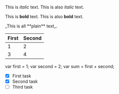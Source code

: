 This is *italic* text.
This is also _italic_ text.


This is **bold** text.
This is also __bold__ text.


\_This is all \*\*plain\*\* text\_.

First|Second
-|-
1|2
3|4


var first = 1;
var second = 2;
var sum = first + second;


- [x] First task
- [x] Second task
- [ ] Third task
